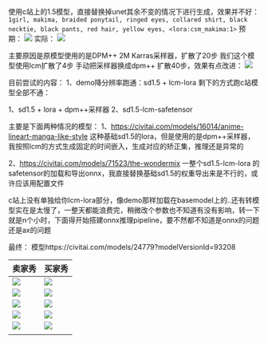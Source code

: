使用c站上的1.5模型，直接替换掉unet其余不变的情况下进行生成，效果并不好：
`1girl, makima, braided ponytail, ringed eyes, collared shirt, black necktie, black pants, red hair, yellow eyes, <lora:csm_makima:1>`
预期：
![](../file/Pasted%20image%2020250620111523.png)
实际：
![](../file/1ee3ea7a-68c3-46c3-aa9b-89c99b8db5b8.png)

主要原因是原模型使用的是DPM++ 2M Karras采样器，扩散了20步
我们这个模型使用lcm扩散了4步
手动把采样器换成dpm++ 扩散40步，效果有点改进：
![](../file/d68f1e57-91ce-4694-b6d6-9dcbfb3058d2.png)




目前尝试的内容：
1、demo降分辨率跑通：sd1.5 + lcm-lora
剩下的方式跑c站模型全部不通：

1、sd1.5 + lora + dpm++采样器
2、sd1.5-lcm-safetensor


主要是下面两种情况的模型：
1、https://civitai.com/models/16014/anime-lineart-manga-like-style  这种基础sd1.5的lora，但是使用的是dpm++采样器，我按照lcm的方式生成固定的时间嵌入，生成对应的矫正集，推理还是异常的

2、https://civitai.com/models/71523/the-wondermix  一整个sd1.5-lcm-lora 的safetensor的加载和导出onnx，我直接替换基础sd1.5的权重导出来是不行的，或许应该用配置文件

c站上没有单独给你lcm-lora部分，像demo那样加载在basemodel上的..还有转模型实在是太慢了，一整天都能浪费完，稍微改个参数也不知道有没有影响，转一下就是n个小时，下面得开始搭建onnx推理pipeline，要不然都不知道是onnx的问题还是ax的问题


最终：
模型https://civitai.com/models/24779?modelVersionId=93208

| 卖家秀                                      | 买家秀                                      |
| ---------------------------------------- | ---------------------------------------- |
| ![](../file/企业微信截图_17507500681348.png)           | ![](../file/txt2img_output_onnx.png)             |
| ![](../file/Pasted%20image%2020250624153444.png) | ![](../file/txt2img_output_onnx%201.png)         |
| ![](../file/Pasted%20image%2020250626095049.png) | ![](../file/Pasted%20image%2020250626095034.png) |
| ![](../file/Pasted%20image%2020250626095551.png) | ![](../file/Pasted%20image%2020250626095539.png) |
| ![](../file/Pasted%20image%2020250626095647.png) | ![](../file/Pasted%20image%2020250626095637.png) |
|                                          |                                          |


